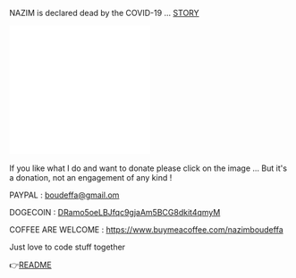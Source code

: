 NAZIM is declared dead by the COVID-19 ... [STORY](https://nazimboudeffa.livejournal.com/tag/covid)

<a href="https://fr.tipeee.com/nazimboudeffa"><img width="50%" src="https://raw.githubusercontent.com/nazimboudeffa/assets2/main/tipeee/Tipeee_kit_Bouton_FR/GIF/BoutonTip_SoutenezMoi_Tipeee.gif"/></a>

If you like what I do and want to donate please click on the image ... But it's a donation, not an engagement of any kind !

PAYPAL : boudeffa@gmail.om

DOGECOIN : [DRamo5oeLBJfqc9gjaAm5BCG8dkit4qmyM](https://dogechain.info/address/DRamo5oeLBJfqc9gjaAm5BCG8dkit4qmyM)

COFFEE ARE WELCOME : https://www.buymeacoffee.com/nazimboudeffa

Just love to code stuff together

👉[README](https://github.com/nazimboudeffa/nazimboudeffa/blob/main/README-more.md)
